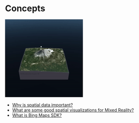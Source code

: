 # Concepts

![Bing Maps SDK Visualization](../../../.gitbook/assets/mtfujizoom%20%281%29.gif)

* [Why is spatial data important?](why-is-spatial-data-important.md)
* [What are some good spatial visualizations for Mixed Reality?](what-are-some-good-spatial-visualizations-for-mixed-reality.md)
* [What is Bing Maps SDK?](what-is-bing-maps-sdk.md)

